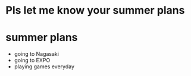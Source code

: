 # Pls let me know your summer plans

# summer plans
- going to Nagasaki
- going to EXPO
- playing games everyday
